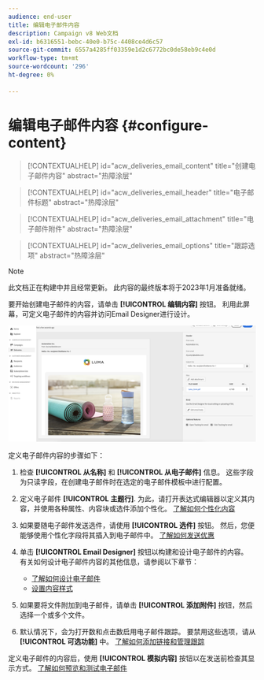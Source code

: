 ```yaml
---
audience: end-user
title: 编辑电子邮件内容
description: Campaign v8 Web文档
exl-id: b6316551-bebc-40e0-b75c-4408ce4d6c57
source-git-commit: 6557a4285ff03359e1d2c6772bc0de58eb9c4e0d
workflow-type: tm+mt
source-wordcount: '296'
ht-degree: 0%

---
```


# 编辑电子邮件内容 {#configure-content}

>[!CONTEXTUALHELP]
>id="acw_deliveries_email_content"
>title="创建电子邮件内容"
>abstract="热障涂层"

>[!CONTEXTUALHELP]
>id="acw_deliveries_email_header"
>title="电子邮件标题"
>abstract="热障涂层"

>[!CONTEXTUALHELP]
>id="acw_deliveries_email_attachment"
>title="电子邮件附件"
>abstract="热障涂层"

>[!CONTEXTUALHELP]
>id="acw_deliveries_email_options"
>title="跟踪选项"
>abstract="热障涂层"

>[!NOTE]
>
>此文档正在构建中并且经常更新。 此内容的最终版本将于2023年1月准备就绪。

要开始创建电子邮件的内容，请单击 **[!UICONTROL 编辑内容]** 按钮。 利用此屏幕，可定义电子邮件的内容并访问Email Designer进行设计。

![](assets/content-dashboard.png)

定义电子邮件内容的步骤如下：

1. 检查 **[!UICONTROL 从名称]** 和 **[!UICONTROL 从电子邮件]** 信息。 这些字段为只读字段，在创建电子邮件时在选定的电子邮件模板中进行配置。

1. 定义电子邮件 **[!UICONTROL 主题行]**. 为此，请打开表达式编辑器以定义其内容，并使用各种属性、内容块或选件添加个性化。 [了解如何个性化内容](../personalization/personalize.md)

1. 如果要随电子邮件发送选件，请使用 **[!UICONTROL 选件]** 按钮。 然后，您便能够使用个性化字段将其插入到电子邮件中。 [了解如何发送优惠](offers.md)

1. 单击 **[!UICONTROL Email Designer]** 按钮以构建和设计电子邮件的内容。 有关如何设计电子邮件内容的其他信息，请参阅以下章节：

   * [了解如何设计电子邮件](create-email-content.md)
   * [设置内容样式](get-started-email-style.md)

1. 如果要将文件附加到电子邮件，请单击 **[!UICONTROL 添加附件]** 按钮，然后选择一个或多个文件。

   <!--limitation on size + number of files?-->

1. 默认情况下，会为打开数和点击数启用电子邮件跟踪。 要禁用这些选项，请从 **[!UICONTROL 可选功能]** 中。 [了解如何添加链接和管理跟踪](message-tracking.md)

定义电子邮件的内容后，使用 **[!UICONTROL 模拟内容]** 按钮以在发送前检查其显示方式。 [了解如何预览和测试电子邮件](../preview-test/preview-test.md)

<!-- show screenshot showing an email fully configured + highlight the simulate content button-->
